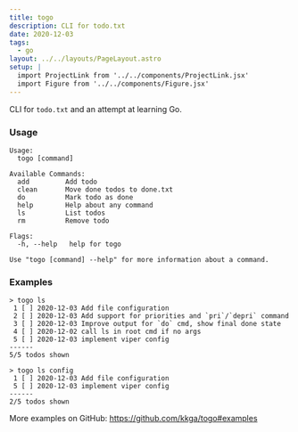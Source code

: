 ```yaml
---
title: togo
description: CLI for todo.txt
date: 2020-12-03
tags:
  - go
layout: ../../layouts/PageLayout.astro
setup: |
  import ProjectLink from '../../components/ProjectLink.jsx'
  import Figure from '../../components/Figure.jsx'
---
```


CLI for `todo.txt` and an attempt at learning Go.

<ProjectLink url="https://github.com/kkga/togo" title="Source code on GitHub" />

### Usage

```
Usage:
  togo [command]

Available Commands:
  add         Add todo
  clean       Move done todos to done.txt
  do          Mark todo as done
  help        Help about any command
  ls          List todos
  rm          Remove todo

Flags:
  -h, --help   help for togo

Use "togo [command] --help" for more information about a command.
```

### Examples

```
> togo ls
 1 [ ] 2020-12-03 Add file configuration
 2 [ ] 2020-12-03 Add support for priorities and `pri`/`depri` command
 3 [ ] 2020-12-03 Improve output for `do` cmd, show final done state
 4 [ ] 2020-12-02 call ls in root cmd if no args
 5 [ ] 2020-12-03 implement viper config
------
5/5 todos shown
```

```
> togo ls config
 1 [ ] 2020-12-03 Add file configuration
 5 [ ] 2020-12-03 implement viper config
------
2/5 todos shown
```

More examples on GitHub: https://github.com/kkga/togo#examples
